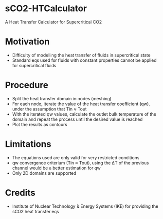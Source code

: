 # sCO2-HTCalculator
A Heat Transfer Calculator for Supercritical CO2

# Motivation
* Difficulty of modelling the heat transfer of fluids in supercritical state
* Standard eqs used for fluids with constant properties cannot be applied for supercritical fluids

# Procedure
* Split the heat transfer domain in nodes (meshing)
* For each node, iterate the value of the heat transfer coefficient (qw), under the assumption that Tin ≈ Tout
* With the iterated qw values, calculate the outlet bulk temperature of the domain and repeat the process until the desired value is reached
* Plot the results as contours

# Limitations
* The equations used are only valid for very restricted conditions
* qw convergence criterium (Tin ≈ Tout), using the ΔT of the previous channel would be a better estimation for qw
* Only 2D domains are supported

# Credits
* Institute of Nuclear Technology & Energy Systems (IKE) for providing the sCO2 heat transfer eqs

